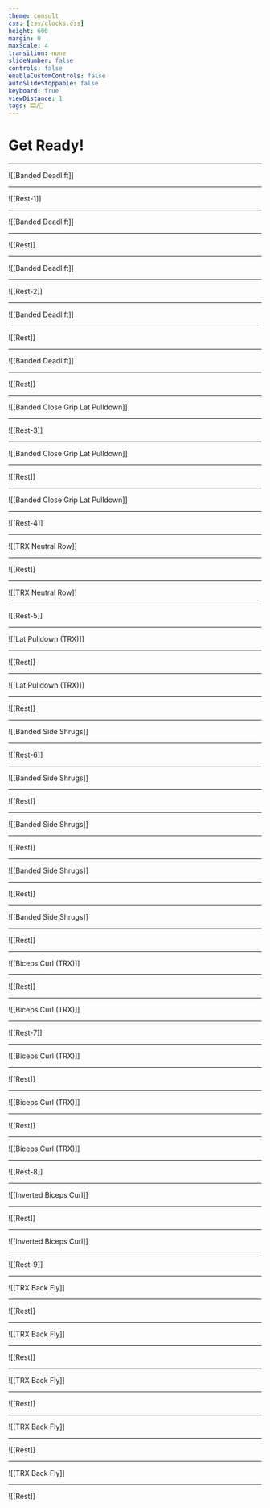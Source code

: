 ```yaml
---
theme: consult
css: [css/clocks.css]
height: 600
margin: 0
maxScale: 4
transition: none
slideNumber: false
controls: false
enableCustomControls: false
autoSlideStoppable: false
keyboard: true
viewDistance: 1
tags: 🎞/🌱️
---
```


# Get Ready!

---

![[Banded Deadlift]]

---
  
![[Rest-1]]

---

![[Banded Deadlift]]

---

![[Rest]]

---

![[Banded Deadlift]]

---

![[Rest-2]]

---

![[Banded Deadlift]]

---

![[Rest]]

---

![[Banded Deadlift]]

---

![[Rest]]

---

![[Banded Close Grip Lat Pulldown]]

---

![[Rest-3]]

---

![[Banded Close Grip Lat Pulldown]]

---

![[Rest]]

---

![[Banded Close Grip Lat Pulldown]]

---

![[Rest-4]]

---

![[TRX Neutral Row]]

---

![[Rest]]

---

![[TRX Neutral Row]]

---

![[Rest-5]]

---

![[Lat Pulldown (TRX)]]

---

![[Rest]]

---

![[Lat Pulldown (TRX)]]

---

![[Rest]]

---

![[Banded Side Shrugs]]

---

![[Rest-6]]

---

![[Banded Side Shrugs]]

---

![[Rest]]

---

![[Banded Side Shrugs]]

---

![[Rest]]

---

![[Banded Side Shrugs]]

---

![[Rest]]

---

![[Banded Side Shrugs]]

---

![[Rest]]

---

![[Biceps Curl (TRX)]]

---

![[Rest]]

---

![[Biceps Curl (TRX)]]

---

![[Rest-7]]

---

![[Biceps Curl (TRX)]]

---

![[Rest]]

---

![[Biceps Curl (TRX)]]

---

![[Rest]]

---

![[Biceps Curl (TRX)]]

---

![[Rest-8]]

---

![[Inverted Biceps Curl]]

---

![[Rest]]

---

![[Inverted Biceps Curl]]

---

![[Rest-9]]

---

![[TRX Back Fly]]

---

![[Rest]]

---

![[TRX Back Fly]]

---

![[Rest]]

---

![[TRX Back Fly]]

---

![[Rest]]

---

![[TRX Back Fly]]

---

![[Rest]]

---

![[TRX Back Fly]]

---

![[Rest]]
